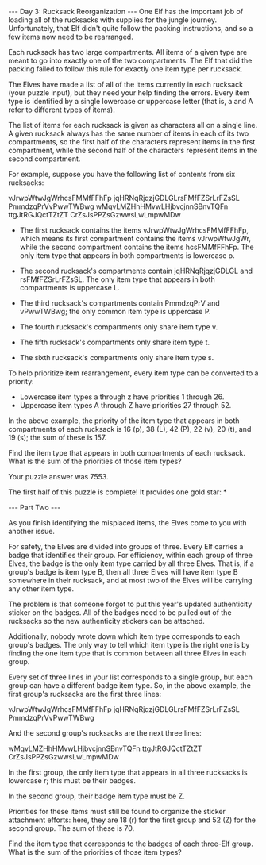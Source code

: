 --- Day 3: Rucksack Reorganization ---
One Elf has the important job of 
loading all of the rucksacks with supplies for the jungle journey. 
Unfortunately, that Elf didn't quite follow the packing instructions, 
and so a few items now need to be rearranged.

Each rucksack has two large compartments. 
All items of a given type 
are meant to go into exactly one of the two compartments. 
The Elf that did the packing failed to follow this rule for exactly one item type per rucksack.

The Elves have made a list of all of the items currently in each rucksack 
(your puzzle input), 
but they need your help finding the errors. 
Every item type is identified by a single lowercase or uppercase letter 
(that is, a and A refer to different types of items).

The list of items for each rucksack 
is given as characters all on a single line. 
A given rucksack always has the same number of items in each of its two compartments, 
so the first half of the characters represent items in the first compartment, 
while the second half of the characters represent items in the second compartment.

For example, suppose you have the following list of contents from six rucksacks:

vJrwpWtwJgWrhcsFMMfFFhFp
jqHRNqRjqzjGDLGLrsFMfFZSrLrFZsSL
PmmdzqPrVvPwwTWBwg
wMqvLMZHhHMvwLHjbvcjnnSBnvTQFn
ttgJtRGJQctTZtZT
CrZsJsPPZsGzwwsLwLmpwMDw

- The first rucksack contains the items vJrwpWtwJgWrhcsFMMfFFhFp, 
which means its first compartment contains the items vJrwpWtwJgWr, 
while the second compartment contains the items hcsFMMfFFhFp. 
The only item type that appears in both compartments is lowercase p.

- The second rucksack's compartments contain jqHRNqRjqzjGDLGL and rsFMfFZSrLrFZsSL. 
The only item type that appears in both compartments is uppercase L.

- The third rucksack's compartments contain PmmdzqPrV and vPwwTWBwg; 
the only common item type is uppercase P.

- The fourth rucksack's compartments only share item type v.

- The fifth rucksack's compartments only share item type t.

- The sixth rucksack's compartments only share item type s.

To help prioritize item rearrangement, every item type can be converted to a priority:

- Lowercase item types a through z have priorities 1 through 26.
- Uppercase item types A through Z have priorities 27 through 52.

In the above example, 
the priority of the item type 
that appears in both compartments of each rucksack is 
16 (p), 38 (L), 42 (P), 22 (v), 20 (t), and 19 (s); 
the sum of these is 157.

Find the item type that appears in both compartments of each rucksack. 
What is the sum of the priorities of those item types?

Your puzzle answer was 7553.

The first half of this puzzle is complete! It provides one gold star: *

--- Part Two ---

As you finish identifying the misplaced items, 
the Elves come to you with another issue.

For safety, 
the Elves are divided into groups of three. 
Every Elf carries a badge that identifies their group. 
For efficiency, 
within each group of three Elves, 
the badge is the only item type carried by all three Elves. 
That is, 
if a group's badge is item type B, 
then all three Elves will have item type B somewhere in their rucksack, 
and at most two of the Elves will be carrying any other item type.

The problem is that someone forgot to put this year's updated authenticity sticker on the badges. 
All of the badges need to be pulled out of the rucksacks so the new authenticity stickers can be attached.

Additionally, 
nobody wrote down which item type corresponds to each group's badges. 
The only way to tell which item type is the right one 
is by finding the one item type that is common between all three Elves in each group.

Every set of three lines in your list corresponds to a single group, 
but each group can have a different badge item type. 
So, in the above example, 
the first group's rucksacks are the first three lines:

vJrwpWtwJgWrhcsFMMfFFhFp
jqHRNqRjqzjGDLGLrsFMfFZSrLrFZsSL
PmmdzqPrVvPwwTWBwg

And the second group's rucksacks are the next three lines:

wMqvLMZHhHMvwLHjbvcjnnSBnvTQFn
ttgJtRGJQctTZtZT
CrZsJsPPZsGzwwsLwLmpwMDw

In the first group, 
the only item type that appears in all three rucksacks is lowercase r; 
this must be their badges. 

In the second group, their badge item type must be Z.

Priorities for these items must still be found 
to organize the sticker attachment efforts: 
here, 
they are 18 (r) for the first group 
and 52 (Z) for the second group. 
The sum of these is 70.

Find the item type that corresponds to the badges of each three-Elf group. 
What is the sum of the priorities of those item types?




